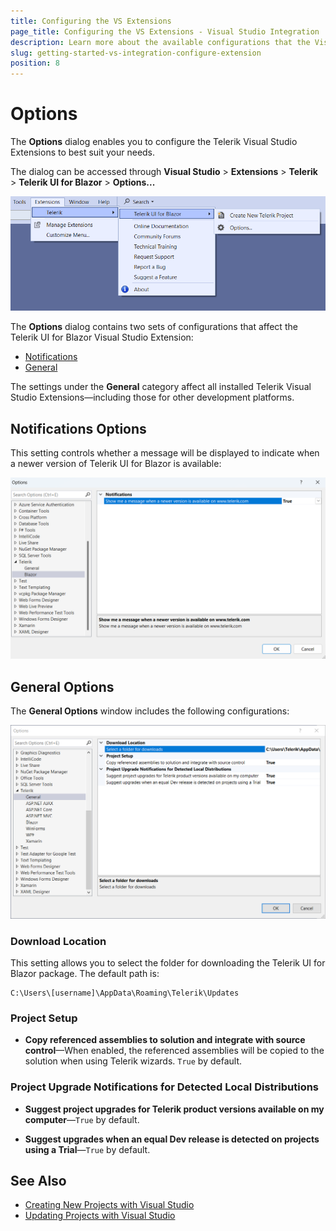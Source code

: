 ```yaml
---
title: Configuring the VS Extensions
page_title: Configuring the VS Extensions - Visual Studio Integration
description: Learn more about the available configurations that the Visual Studio Extension provides.
slug: getting-started-vs-integration-configure-extension
position: 8
---
```


# Options

The **Options** dialog enables you to configure the Telerik Visual Studio Extensions to best suit your needs.

The dialog can be accessed through **Visual Studio** > **Extensions** > **Telerik** > **Telerik UI for Blazor** > **Options...**

![Telerik UI for Blazor Visual Studio Extensions open Options dialog](images/vs-extension-open-options.png)

The **Options** dialog contains two sets of configurations that affect the Telerik UI for Blazor Visual Studio Extension:

* [Notifications](#notifications-options)
* [General](#general-options)

The settings under the **General** category affect all installed Telerik Visual Studio Extensions—including those for other development platforms.

## Notifications Options

This setting controls whether a message will be displayed to indicate when a newer version of Telerik UI for Blazor  is available:

![Telerik UI for Blazor Visual Studio Extensions Options - Notifications](images/vs-extension-options-notifications.png)

## General Options

The **General Options** window includes the following configurations:

![Telerik UI for Blazor Visual Studio Extensions Options - General](images/vs-extension-options-general.png)


### Download Location

This setting allows you to select the folder for downloading the Telerik UI for Blazor package. The default path is:

````C#.skip-repl
C:\Users\[username]\AppData\Roaming\Telerik\Updates
````

### Project Setup

* **Copy referenced assemblies to solution and integrate with source control**—When enabled, the referenced assemblies will be copied to the solution when using Telerik wizards. `True` by default.

### Project Upgrade Notifications for Detected Local Distributions

* **Suggest project upgrades for Telerik product versions available on my computer**—`True` by default.

* **Suggest upgrades when an equal Dev release is detected on projects using a Trial**—`True` by default.

## See Also

* [Creating New Projects with Visual Studio](slug:getting-started-vs-integration-new-project )
* [Updating Projects with Visual Studio](slug:getting-started-vs-integration-upgrade-project )
